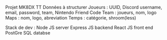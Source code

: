 Projet MK8DX TT
Données à structurer
	Joueurs : UUID, Discord username, email, password, team, Nintendo Friend Code
	Team : joueurs, nom, logo
	Maps : nom, logo, abreviation
	Temps : catégorie, shroom(less)

Stack de dev :
	Node JS server
	Express JS backend 
	React JS front end
	PostGre SQL databse